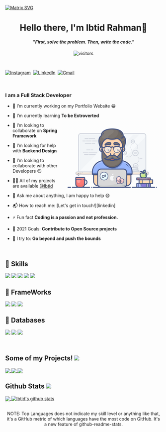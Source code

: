  [![Matrix SVG](https://raw.githubusercontent.com/rodrigograca31/rodrigograca31/master/matrix.svg)](https://www.youtube.com/watch?v=SDkAGkd4NLc)

<p>
  <h1 align="center"><b>Hello there, I'm Ibtid Rahman👋</b></h1>
</p>

<p>
  <h4 align="center"><b><i>"First, solve the problem. Then, write the code."</i></b></h4>
</p>

<p align="center">
    <img align="center" alt="visitors" src="https://gpvc.arturio.dev/Ibtid" />
</p>

<p align="center">
<br>

<a href="https://www.instagram.com/ibtidrahman/"><img src="https://img.shields.io/badge/instagram-%23E4405F.svg?&style=for-the-badge&logo=instagram&logoColor=white" alt="Instagram" /></a>&nbsp;
<a href="https://www.linkedin.com/in/sameer-memon-0019ab1a9/"><img src="https://img.shields.io/badge/linkedin-%230077B5.svg?&style=for-the-badge&logo=linkedin&logoColor=white" alt="LinkedIn" /></a>&nbsp;
<a href="mailto:ibtidrahman@iut-dhaka.com?subject=Hello%20Ibtid"><img src="https://img.shields.io/badge/gmail-%23D14836.svg?&style=for-the-badge&logo=gmail&logoColor=white" alt="Gmail"/></a>&nbsp;
<!--<a href="https://kkvanonymous.github.io/"><img alt="Website" src="https://img.shields.io/website?style=for-the-badge&up_message=portfolio&url=https%3A%2F%2Fkkvanonymous.github.io%2F"></a>-->
</p>

<br>

### I am a Full Stack Developer
<!-- - 💻 SDE Intern @ <a href="https://pureid.io">PureID </a>-->

- 🔭 I’m currently working on my Portfolio Website :grin:

- 🌱 I’m currently learning **To be Extroverted** <img align="right" style="width:20rem; height:auto" src="https://raw.githubusercontent.com/Elanza-48/Elanza-48/41a4790484e268102dfdab2b7c59d440d3ffafab/resources/img/geek.gif"/>

- 👯 I’m looking to collaborate on **Spring Framework**

- 🤝 I’m looking for help with **Backend Design**

- 👯 I’m looking to collaborate with other Developers :wink:

- 👨‍💻 All of my projects are available [@Ibtid](github.com/Ibtid)

- 💬 Ask me about anything, I am happy to help :smile:

- 📬 How to reach me: [Let's get in touch!][linkedin]

- ⚡ Fun fact **Coding is a passion and not profession.**

- 🥅 2021 Goals: **Contribute to Open Source projects**

- 🧗 I try to: **Go beyond and push the bounds**

<br>

## 🔧 Skills

![](https://img.shields.io/badge/Code-HTML5-informational?style=flat&logo=html5&logoColor=white&color=ffbf00)
![](https://img.shields.io/badge/Code-CSS-informational?style=flat&logo=css3&logoColor=white&color=ffbf00)
![](https://img.shields.io/badge/Code-JavaScript-informational?style=flat&logo=javascript&logoColor=white&color=ffbf00)
![](https://img.shields.io/badge/Code-JAVA-informational?style=flat&logo=java&logoColor=white&color=ffbf00)
![](https://img.shields.io/badge/Code-Nodejs-informational?style=flat&logo=Node.js&logoColor=white&color=ffbf00)

## 🔧 FrameWorks

![](https://img.shields.io/badge/Framework-React-informational?style=flat&logo=react&logoColor=white&color=2bbc8a)
![](https://img.shields.io/badge/Framework-Express-informational?style=flat&logo=express&logoColor=white&color=2bbc8a)
![](https://img.shields.io/badge/Framework-Svelte-informational?style=flat&logo=Svelte&logoColor=white&color=2bbc8a)

## 🔧 Databases

![](https://img.shields.io/badge/Database-MYSQL-informational?style=flat&logo=mysql&logoColor=white&color=ff471a)
![](https://img.shields.io/badge/Database-MongoDB-informational?style=flat&logo=mongodb&logoColor=white&color=ff471a)
![](https://img.shields.io/badge/Database-Firebase-informational?style=flat&logo=firebase&logoColor=white&color=ff471a)

<br/>

## Some of my Projects! <img src="https://media.giphy.com/media/QssGEmpkyEOhBCb7e1/giphy.gif" width="25px">
<a href="https://github.com/Ibtid/Horek-Rokom">
  <!-- Change the `github-readme-stats.anuraghazra1.vercel.app` to `github-readme-stats.vercel.app`  -->
  <img align="center" src="https://github-readme-stats.vercel.app/api/pin/?username=Ibtid&repo=Horek-Rokom" />
</a>  


<a href="https://github.com/Ibtid/teamup">
  <!-- Change the `github-readme-stats.anuraghazra1.vercel.app` to `github-readme-stats.vercel.app`  -->
  <img align="center" src="https://github-readme-stats.vercel.app/api/pin/?username=Ibtid&repo=teamup" />
</a>

<a href="https://github.com/Ibtid/Your-place-react">
  <!-- Change the `github-readme-stats.anuraghazra1.vercel.app` to `github-readme-stats.vercel.app`  -->
  <img align="center" src="https://github-readme-stats.vercel.app/api/pin/?username=Ibtid&repo=Your-place-react" />
</a>

<Br>
 

## Github Stats <img src="https://media.giphy.com/media/cj87CxfRtrUifF3Ryk/giphy.gif" width="25px">

<a href="https://github.com/Ibtid">
  <img align="center" src="https://github-readme-stats.vercel.app/api/top-langs/?username=Ibtid&show_icons=true&theme=dark&langs_count=5&count_private=true&card_width=280" height="220px"/>
</a>
  
<a href="https://github.com/Ibtid">
 <img align="center" src="https://github-readme-stats.vercel.app/api?username=Ibtid&count_private=true&show_icons=true&theme=dark&line_height=27"  alt="Ibtid's github stats" height="220px" />
</a> 

<br/>
<br/>
 
<p align="center">
    NOTE: Top Languages does not indicate my skill level or anything like that, it's a GitHub metric of which languages have the most code on GitHub. It's a new feature of github-readme-stats.
</p>
 
 
 
 


